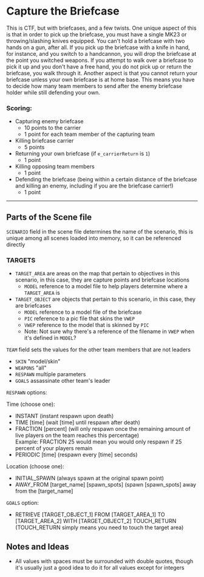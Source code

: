 # Capture the Briefcase

This is CTF, but with briefcases, and a few twists.  One unique aspect of this is that in order to pick up the briefcase, you must have a single MK23 or throwing/slashing knives equipped.  You can't hold a briefcase with two hands on a gun, after all.  If you pick up the briefcase with a knife in hand, for instance, and you switch to a handcannon, you will drop the briefcase at the point you switched weapons.  If you attempt to walk over a briefcase to pick it up and you don't have a free hand, you do not pick up or return the briefcase, you walk through it.  Another aspect is that you cannot return your briefcase unless your own briefcase is at home base.  This means you have to decide how many team members to send after the enemy briefcase holder while still defending your own.

### Scoring:

* Capturing enemy briefcase
    * 10 points to the carrier
    * 1 point for each team member of the capturing team
* Killing briefcase carrier
    * 5 points
* Returning your own briefcase (if `e_carrierReturn` is `1`)
    * 1 point
* Killing opposing team members
    * 1 point
* Defending the briefcase (being within a certain distance of the briefcase and killing an enemy, including if you are the briefcase carrier!)
    * 1 point

---

## Parts of the Scene file

`SCENARIO` field in the scene file determines the name of the scenario, this is unique among all scenes loaded into memory, so it can be referenced directly

### TARGETS
* `TARGET_AREA` are areas on the map that pertain to objectives in this scenario, in this case, they are capture points and briefcase locations
    * `MODEL` reference to a model file to help players determine where a `TARGET_AREA` is
* `TARGET_OBJECT` are objects that pertain to this scenario, in this case, they are briefcases
    * `MODEL` reference to a model file of the briefcase
    * `PIC` reference to a pic file that skins the `VWEP`
    * `VWEP` reference to the model that is skinned by `PIC`
    * Note: Not sure why there's a reference of the filename in `VWEP` when it's defined in `MODEL`?


`TEAM` field sets the values for the other team members that are not leaders
* `SKIN` "model/skin"
* `WEAPONS` "all"
* `RESPAWN` multiple parameters
* `GOALS` assassinate other team's leader

`RESPAWN` options:

Time (choose one):
* INSTANT (instant respawn upon death)
* TIME [time] (wait [time] until respawn after death)
* FRACTION [percent] (will only respawn once the remaining amount of live players on the team reaches this percentage)  
Example: FRACTION 25 would mean you would only respawn if 25 percent of your players remain
* PERIODIC [time] (respawn every [time] seconds)

Location (choose one):
* INITIAL_SPAWN (always spawn at the original spawn point)
* AWAY_FROM [target_name] [spawn_spots] (spawn [spawn_spots] away from the [target_name]

`GOALS` option:
* RETRIEVE [TARGET_OBJECT_1] FROM [TARGET_AREA_1] TO [TARGET_AREA_2] WITH [TARGET_OBJECT_2] TOUCH_RETURN (TOUCH_RETURN simply means you need to touch the target area)


## Notes and Ideas

* All values with spaces must be surrounded with double quotes, though it's usually just a good idea to do it for all values except for integers